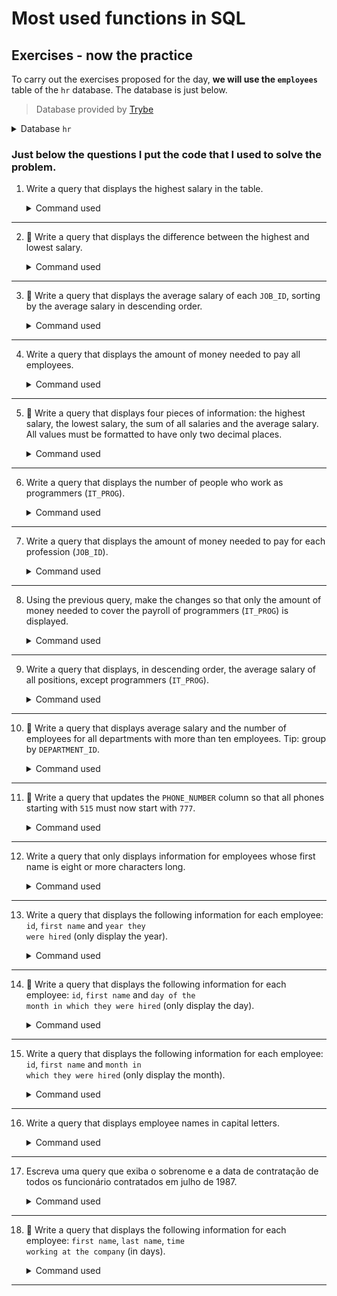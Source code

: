# Most used functions in SQL

## Exercises - now the practice

To carry out the exercises proposed for the day, <strong>we will use the <code>employees</code></strong> table of the <code>hr</code> database. The database is just below.

> Database provided by [Trybe](https://github.com/tryber)

<details>
<summary>Database <code>hr</code></summary>

```
-- MySQL dump 10.13  Distrib 5.6.33, for debian-linux-gnu (x86_64)
--
-- Host: localhost    Database: w3resour_hr
-- ------------------------------------------------------
-- Server version 5.6.33-0ubuntu0.14.04.1
CREATE database if not exists hr;
/*!40101 SET @OLD_CHARACTER_SET_CLIENT=@@CHARACTER_SET_CLIENT */;
/*!40101 SET @OLD_CHARACTER_SET_RESULTS=@@CHARACTER_SET_RESULTS */;
/*!40101 SET @OLD_COLLATION_CONNECTION=@@COLLATION_CONNECTION */;
/*!40101 SET NAMES utf8 */;
/*!40103 SET @OLD_TIME_ZONE=@@TIME_ZONE */;
/*!40103 SET TIME_ZONE='+00:00' */;
/*!40014 SET @OLD_UNIQUE_CHECKS=@@UNIQUE_CHECKS, UNIQUE_CHECKS=0 */;
/*!40014 SET @OLD_FOREIGN_KEY_CHECKS=@@FOREIGN_KEY_CHECKS, FOREIGN_KEY_CHECKS=0 */;
/*!40101 SET @OLD_SQL_MODE=@@SQL_MODE, SQL_MODE='NO_AUTO_VALUE_ON_ZERO' */;
/*!40111 SET @OLD_SQL_NOTES=@@SQL_NOTES, SQL_NOTES=0 */;

--
-- Table structure for table `countries`
--
use hr;
DROP TABLE IF EXISTS `countries`;
/*!40101 SET @saved_cs_client     = @@character_set_client */;
/*!40101 SET character_set_client = utf8 */;
CREATE TABLE `countries` (
  `country_id` varchar(2) NOT NULL,
  `country_name` varchar(40) DEFAULT NULL,
  `region_id` decimal(10,0) DEFAULT NULL,
  PRIMARY KEY (`country_id`),
  KEY `COUNTR_REG_FK` (`region_id`)
) ENGINE=MyISAM DEFAULT CHARSET=latin1;
/*!40101 SET character_set_client = @saved_cs_client */;

--
-- Dumping data for table `countries`
--

LOCK TABLES `countries` WRITE;
/*!40000 ALTER TABLE `countries` DISABLE KEYS */;
INSERT INTO `countries` VALUES ('AR','Argentina',2),('AU','Australia',3),('BE','Belgium',1),('BR','Brazil',2),('CA','Canada',2),('CH','Switzerland',1),('CN','China',3),('DE','Germany',1),('DK','Denmark',1),('EG','Egypt',4),('FR','France',1),('HK','HongKong',3),('IL','Israel',4),('IN','India',3),('IT','Italy',1),('JP','Japan',3),('KW','Kuwait',4),('MX','Mexico',2),('NG','Nigeria',4),('NL','Netherlands',1),('SG','Singapore',3),('UK','United Kingdom',1),('US','United States of America',2),('ZM','Zambia',4),('ZW','Zimbabwe',4);
/*!40000 ALTER TABLE `countries` ENABLE KEYS */;
UNLOCK TABLES;

--
-- Table structure for table `departments`
--

DROP TABLE IF EXISTS `departments`;
/*!40101 SET @saved_cs_client     = @@character_set_client */;
/*!40101 SET character_set_client = utf8 */;
CREATE TABLE `departments` (
  `department_id` decimal(4,0) NOT NULL DEFAULT '0',
  `department_name` varchar(30) NOT NULL,
  `manager_id` decimal(6,0) DEFAULT NULL,
  `location_id` decimal(4,0) DEFAULT NULL,
  PRIMARY KEY (`department_id`),
  KEY `DEPT_MGR_FK` (`manager_id`),
  KEY `DEPT_LOCATION_IX` (`location_id`)
) ENGINE=MyISAM DEFAULT CHARSET=latin1;
/*!40101 SET character_set_client = @saved_cs_client */;

--
-- Dumping data for table `departments`
--

LOCK TABLES `departments` WRITE;
/*!40000 ALTER TABLE `departments` DISABLE KEYS */;
INSERT INTO `departments` VALUES (10,'Administration',200,1700),(20,'Marketing',201,1800),(30,'Purchasing',114,1700),(40,'Human Resources',203,2400),(50,'Shipping',121,1500),(60,'IT',103,1400),(70,'Public Relations',204,2700),(80,'Sales',145,2500),(90,'Executive',100,1700),(100,'Finance',108,1700),(110,'Accounting',205,1700),(120,'Treasury',0,1700),(130,'Corporate Tax',0,1700),(140,'Control And Credit',0,1700),(150,'Shareholder Services',0,1700),(160,'Benefits',0,1700),(170,'Manufacturing',0,1700),(180,'Construction',0,1700),(190,'Contracting',0,1700),(200,'Operations',0,1700),(210,'IT Support',0,1700),(220,'NOC',0,1700),(230,'IT Helpdesk',0,1700),(240,'Government Sales',0,1700),(250,'Retail Sales',0,1700),(260,'Recruiting',0,1700),(270,'Payroll',0,1700);
/*!40000 ALTER TABLE `departments` ENABLE KEYS */;
UNLOCK TABLES;

--
-- Table structure for table `employees`
--

DROP TABLE IF EXISTS `employees`;
/*!40101 SET @saved_cs_client     = @@character_set_client */;
/*!40101 SET character_set_client = utf8 */;
CREATE TABLE `employees` (
  `employee_id` decimal(6,0) NOT NULL DEFAULT '0',
  `first_name` varchar(20) DEFAULT NULL,
  `last_name` varchar(25) NOT NULL,
  `email` varchar(25) NOT NULL,
  `phone_number` varchar(20) DEFAULT NULL,
  `hire_date` date NOT NULL,
  `job_id` varchar(10) NOT NULL,
  `salary` decimal(8,2) DEFAULT NULL,
  `commission_pct` decimal(2,2) DEFAULT NULL,
  `manager_id` decimal(6,0) DEFAULT NULL,
  `department_id` decimal(4,0) DEFAULT NULL,
  PRIMARY KEY (`employee_id`),
  UNIQUE KEY `EMP_EMAIL_UK` (`email`),
  KEY `EMP_DEPARTMENT_IX` (`department_id`),
  KEY `EMP_JOB_IX` (`job_id`),
  KEY `EMP_MANAGER_IX` (`manager_id`),
  KEY `EMP_NAME_IX` (`last_name`,`first_name`)
) ENGINE=MyISAM DEFAULT CHARSET=latin1;
/*!40101 SET character_set_client = @saved_cs_client */;

--
-- Dumping data for table `employees`
--

LOCK TABLES `employees` WRITE;
/*!40000 ALTER TABLE `employees` DISABLE KEYS */;
INSERT INTO `employees` VALUES (100,'Steven','King','SKING','515.123.4567','1987-06-17','AD_PRES',24000.00,0.00,0,90),(101,'Neena','Kochhar','NKOCHHAR','515.123.4568','1987-06-18','AD_VP',17000.00,0.00,100,90),(102,'Lex','De Haan','LDEHAAN','515.123.4569','1987-06-19','AD_VP',17000.00,0.00,100,90),(103,'Alexander','Hunold','AHUNOLD','590.423.4567','1987-06-20','IT_PROG',9000.00,0.00,102,60),(104,'Bruce','Ernst','BERNST','590.423.4568','1987-06-21','IT_PROG',6000.00,0.00,103,60),(105,'David','Austin','DAUSTIN','590.423.4569','1987-06-22','IT_PROG',4800.00,0.00,103,60),(106,'Valli','Pataballa','VPATABAL','590.423.4560','1987-06-23','IT_PROG',4800.00,0.00,103,60),(107,'Diana','Lorentz','DLORENTZ','590.423.5567','1987-06-24','IT_PROG',4200.00,0.00,103,60),(108,'Nancy','Greenberg','NGREENBE','515.124.4569','1987-06-25','FI_MGR',12000.00,0.00,101,100),(109,'Daniel','Faviet','DFAVIET','515.124.4169','1987-06-26','FI_ACCOUNT',9000.00,0.00,108,100),(110,'John','Chen','JCHEN','515.124.4269','1987-06-27','FI_ACCOUNT',8200.00,0.00,108,100),(111,'Ismael','Sciarra','ISCIARRA','515.124.4369','1987-06-28','FI_ACCOUNT',7700.00,0.00,108,100),(112,'Jose Manuel','Urman','JMURMAN','515.124.4469','1987-06-29','FI_ACCOUNT',7800.00,0.00,108,100),(113,'Luis','Popp','LPOPP','515.124.4567','1987-06-30','FI_ACCOUNT',6900.00,0.00,108,100),(114,'Den','Raphaely','DRAPHEAL','515.127.4561','1987-07-01','PU_MAN',11000.00,0.00,100,30),(115,'Alexander','Khoo','AKHOO','515.127.4562','1987-07-02','PU_CLERK',3100.00,0.00,114,30),(116,'Shelli','Baida','SBAIDA','515.127.4563','1987-07-03','PU_CLERK',2900.00,0.00,114,30),(117,'Sigal','Tobias','STOBIAS','515.127.4564','1987-07-04','PU_CLERK',2800.00,0.00,114,30),(118,'Guy','Himuro','GHIMURO','515.127.4565','1987-07-05','PU_CLERK',2600.00,0.00,114,30),(119,'Karen','Colmenares','KCOLMENA','515.127.4566','1987-07-06','PU_CLERK',2500.00,0.00,114,30),(120,'Matthew','Weiss','MWEISS','650.123.1234','1987-07-07','ST_MAN',8000.00,0.00,100,50),(121,'Adam','Fripp','AFRIPP','650.123.2234','1987-07-08','ST_MAN',8200.00,0.00,100,50),(122,'Payam','Kaufling','PKAUFLIN','650.123.3234','1987-07-09','ST_MAN',7900.00,0.00,100,50),(123,'Shanta','Vollman','SVOLLMAN','650.123.4234','1987-07-10','ST_MAN',6500.00,0.00,100,50),(124,'Kevin','Mourgos','KMOURGOS','650.123.5234','1987-07-11','ST_MAN',5800.00,0.00,100,50),(125,'Julia','Nayer','JNAYER','650.124.1214','1987-07-12','ST_CLERK',3200.00,0.00,120,50),(126,'Irene','Mikkilineni','IMIKKILI','650.124.1224','1987-07-13','ST_CLERK',2700.00,0.00,120,50),(127,'James','Landry','JLANDRY','650.124.1334','1987-07-14','ST_CLERK',2400.00,0.00,120,50),(128,'Steven','Markle','SMARKLE','650.124.1434','1987-07-15','ST_CLERK',2200.00,0.00,120,50),(129,'Laura','Bissot','LBISSOT','650.124.5234','1987-07-16','ST_CLERK',3300.00,0.00,121,50),(130,'Mozhe','Atkinson','MATKINSO','650.124.6234','1987-07-17','ST_CLERK',2800.00,0.00,121,50),(131,'James','Marlow','JAMRLOW','650.124.7234','1987-07-18','ST_CLERK',2500.00,0.00,121,50),(132,'TJ','Olson','TJOLSON','650.124.8234','1987-07-19','ST_CLERK',2100.00,0.00,121,50),(133,'Jason','Mallin','JMALLIN','650.127.1934','1987-07-20','ST_CLERK',3300.00,0.00,122,50),(134,'Michael','Rogers','MROGERS','650.127.1834','1987-07-21','ST_CLERK',2900.00,0.00,122,50),(135,'Ki','Gee','KGEE','650.127.1734','1987-07-22','ST_CLERK',2400.00,0.00,122,50),(136,'Hazel','Philtanker','HPHILTAN','650.127.1634','1987-07-23','ST_CLERK',2200.00,0.00,122,50),(137,'Renske','Ladwig','RLADWIG','650.121.1234','1987-07-24','ST_CLERK',3600.00,0.00,123,50),(138,'Stephen','Stiles','SSTILES','650.121.2034','1987-07-25','ST_CLERK',3200.00,0.00,123,50),(139,'John','Seo','JSEO','650.121.2019','1987-07-26','ST_CLERK',2700.00,0.00,123,50),(140,'Joshua','Patel','JPATEL','650.121.1834','1987-07-27','ST_CLERK',2500.00,0.00,123,50),(141,'Trenna','Rajs','TRAJS','650.121.8009','1987-07-28','ST_CLERK',3500.00,0.00,124,50),(142,'Curtis','Davies','CDAVIES','650.121.2994','1987-07-29','ST_CLERK',3100.00,0.00,124,50),(143,'Randall','Matos','RMATOS','650.121.2874','1987-07-30','ST_CLERK',2600.00,0.00,124,50),(144,'Peter','Vargas','PVARGAS','650.121.2004','1987-07-31','ST_CLERK',2500.00,0.00,124,50),(145,'John','Russell','JRUSSEL','011.44.1344.429268','1987-08-01','SA_MAN',14000.00,0.40,100,80),(146,'Karen','Partners','KPARTNER','011.44.1344.467268','1987-08-02','SA_MAN',13500.00,0.30,100,80),(147,'Alberto','Errazuriz','AERRAZUR','011.44.1344.429278','1987-08-03','SA_MAN',12000.00,0.30,100,80),(148,'Gerald','Cambrault','GCAMBRAU','011.44.1344.619268','1987-08-04','SA_MAN',11000.00,0.30,100,80),(149,'Eleni','Zlotkey','EZLOTKEY','011.44.1344.429018','1987-08-05','SA_MAN',10500.00,0.20,100,80),(150,'Peter','Tucker','PTUCKER','011.44.1344.129268','1987-08-06','SA_REP',10000.00,0.30,145,80),(151,'David','Bernstein','DBERNSTE','011.44.1344.345268','1987-08-07','SA_REP',9500.00,0.25,145,80),(152,'Peter','Hall','PHALL','011.44.1344.478968','1987-08-08','SA_REP',9000.00,0.25,145,80),(153,'Christopher','Olsen','COLSEN','011.44.1344.498718','1987-08-09','SA_REP',8000.00,0.20,145,80),(154,'Nanette','Cambrault','NCAMBRAU','011.44.1344.987668','1987-08-10','SA_REP',7500.00,0.20,145,80),(155,'Oliver','Tuvault','OTUVAULT','011.44.1344.486508','1987-08-11','SA_REP',7000.00,0.15,145,80),(156,'Janette','King','JKING','011.44.1345.429268','1987-08-12','SA_REP',10000.00,0.35,146,80),(157,'Patrick','Sully','PSULLY','011.44.1345.929268','1987-08-13','SA_REP',9500.00,0.35,146,80),(158,'Allan','McEwen','AMCEWEN','011.44.1345.829268','1987-08-14','SA_REP',9000.00,0.35,146,80),(159,'Lindsey','Smith','LSMITH','011.44.1345.729268','1987-08-15','SA_REP',8000.00,0.30,146,80),(160,'Louise','Doran','LDORAN','011.44.1345.629268','1987-08-16','SA_REP',7500.00,0.30,146,80),(161,'Sarath','Sewall','SSEWALL','011.44.1345.529268','1987-08-17','SA_REP',7000.00,0.25,146,80),(162,'Clara','Vishney','CVISHNEY','011.44.1346.129268','1987-08-18','SA_REP',10500.00,0.25,147,80),(163,'Danielle','Greene','DGREENE','011.44.1346.229268','1987-08-19','SA_REP',9500.00,0.15,147,80),(164,'Mattea','Marvins','MMARVINS','011.44.1346.329268','1987-08-20','SA_REP',7200.00,0.10,147,80),(165,'David','Lee','DLEE','011.44.1346.529268','1987-08-21','SA_REP',6800.00,0.10,147,80),(166,'Sundar','Ande','SANDE','011.44.1346.629268','1987-08-22','SA_REP',6400.00,0.10,147,80),(167,'Amit','Banda','ABANDA','011.44.1346.729268','1987-08-23','SA_REP',6200.00,0.10,147,80),(168,'Lisa','Ozer','LOZER','011.44.1343.929268','1987-08-24','SA_REP',11500.00,0.25,148,80),(169,'Harrison','Bloom','HBLOOM','011.44.1343.829268','1987-08-25','SA_REP',10000.00,0.20,148,80),(170,'Tayler','Fox','TFOX','011.44.1343.729268','1987-08-26','SA_REP',9600.00,0.20,148,80),(171,'William','Smith','WSMITH','011.44.1343.629268','1987-08-27','SA_REP',7400.00,0.15,148,80),(172,'Elizabeth','Bates','EBATES','011.44.1343.529268','1987-08-28','SA_REP',7300.00,0.15,148,80),(173,'Sundita','Kumar','SKUMAR','011.44.1343.329268','1987-08-29','SA_REP',6100.00,0.10,148,80),(174,'Ellen','Abel','EABEL','011.44.1644.429267','1987-08-30','SA_REP',11000.00,0.30,149,80),(175,'Alyssa','Hutton','AHUTTON','011.44.1644.429266','1987-08-31','SA_REP',8800.00,0.25,149,80),(176,'Jonathon','Taylor','JTAYLOR','011.44.1644.429265','1987-09-01','SA_REP',8600.00,0.20,149,80),(177,'Jack','Livingston','JLIVINGS','011.44.1644.429264','1987-09-02','SA_REP',8400.00,0.20,149,80),(178,'Kimberely','Grant','KGRANT','011.44.1644.429263','1987-09-03','SA_REP',7000.00,0.15,149,0),(179,'Charles','Johnson','CJOHNSON','011.44.1644.429262','1987-09-04','SA_REP',6200.00,0.10,149,80),(180,'Winston','Taylor','WTAYLOR','650.507.9876','1987-09-05','SH_CLERK',3200.00,0.00,120,50),(181,'Jean','Fleaur','JFLEAUR','650.507.9877','1987-09-06','SH_CLERK',3100.00,0.00,120,50),(182,'Martha','Sullivan','MSULLIVA','650.507.9878','1987-09-07','SH_CLERK',2500.00,0.00,120,50),(183,'Girard','Geoni','GGEONI','650.507.9879','1987-09-08','SH_CLERK',2800.00,0.00,120,50),(184,'Nandita','Sarchand','NSARCHAN','650.509.1876','1987-09-09','SH_CLERK',4200.00,0.00,121,50),(185,'Alexis','Bull','ABULL','650.509.2876','1987-09-10','SH_CLERK',4100.00,0.00,121,50),(186,'Julia','Dellinger','JDELLING','650.509.3876','1987-09-11','SH_CLERK',3400.00,0.00,121,50),(187,'Anthony','Cabrio','ACABRIO','650.509.4876','1987-09-12','SH_CLERK',3000.00,0.00,121,50),(188,'Kelly','Chung','KCHUNG','650.505.1876','1987-09-13','SH_CLERK',3800.00,0.00,122,50),(189,'Jennifer','Dilly','JDILLY','650.505.2876','1987-09-14','SH_CLERK',3600.00,0.00,122,50),(190,'Timothy','Gates','TGATES','650.505.3876','1987-09-15','SH_CLERK',2900.00,0.00,122,50),(191,'Randall','Perkins','RPERKINS','650.505.4876','1987-09-16','SH_CLERK',2500.00,0.00,122,50),(192,'Sarah','Bell','SBELL','650.501.1876','1987-09-17','SH_CLERK',4000.00,0.00,123,50),(193,'Britney','Everett','BEVERETT','650.501.2876','1987-09-18','SH_CLERK',3900.00,0.00,123,50),(194,'Samuel','McCain','SMCCAIN','650.501.3876','1987-09-19','SH_CLERK',3200.00,0.00,123,50),(195,'Vance','Jones','VJONES','650.501.4876','1987-09-20','SH_CLERK',2800.00,0.00,123,50),(196,'Alana','Walsh','AWALSH','650.507.9811','1987-09-21','SH_CLERK',3100.00,0.00,124,50),(197,'Kevin','Feeney','KFEENEY','650.507.9822','1987-09-22','SH_CLERK',3000.00,0.00,124,50),(198,'Donald','OConnell','DOCONNEL','650.507.9833','1987-09-23','SH_CLERK',2600.00,0.00,124,50),(199,'Douglas','Grant','DGRANT','650.507.9844','1987-09-24','SH_CLERK',2600.00,0.00,124,50),(200,'Jennifer','Whalen','JWHALEN','515.123.4444','1987-09-25','AD_ASST',4400.00,0.00,101,10),(201,'Michael','Hartstein','MHARTSTE','515.123.5555','1987-09-26','MK_MAN',13000.00,0.00,100,20),(202,'Pat','Fay','PFAY','603.123.6666','1987-09-27','MK_REP',6000.00,0.00,201,20),(203,'Susan','Mavris','SMAVRIS','515.123.7777','1987-09-28','HR_REP',6500.00,0.00,101,40),(204,'Hermann','Baer','HBAER','515.123.8888','1987-09-29','PR_REP',10000.00,0.00,101,70),(205,'Shelley','Higgins','SHIGGINS','515.123.8080','1987-09-30','AC_MGR',12000.00,0.00,101,110),(206,'William','Gietz','WGIETZ','515.123.8181','1987-10-01','AC_ACCOUNT',8300.00,0.00,205,110);
/*!40000 ALTER TABLE `employees` ENABLE KEYS */;
UNLOCK TABLES;

--
-- Table structure for table `job_history`
--

DROP TABLE IF EXISTS `job_history`;
/*!40101 SET @saved_cs_client     = @@character_set_client */;
/*!40101 SET character_set_client = utf8 */;
CREATE TABLE `job_history` (
  `employee_id` decimal(6,0) NOT NULL,
  `start_date` date NOT NULL,
  `end_date` date NOT NULL,
  `job_id` varchar(10) NOT NULL,
  `department_id` decimal(4,0) DEFAULT NULL,
  PRIMARY KEY (`employee_id`,`start_date`),
  KEY `JHIST_DEPARTMENT_IX` (`department_id`),
  KEY `JHIST_EMPLOYEE_IX` (`employee_id`),
  KEY `JHIST_JOB_IX` (`job_id`)
) ENGINE=MyISAM DEFAULT CHARSET=latin1;
/*!40101 SET character_set_client = @saved_cs_client */;

--
-- Dumping data for table `job_history`
--

LOCK TABLES `job_history` WRITE;
/*!40000 ALTER TABLE `job_history` DISABLE KEYS */;
INSERT INTO `job_history` VALUES (102,'1993-01-13','1998-07-24','IT_PROG',60),(101,'1989-09-21','1993-10-27','AC_ACCOUNT',110),(101,'1993-10-28','1997-03-15','AC_MGR',110),(201,'1996-02-17','1999-12-19','MK_REP',20),(114,'1998-03-24','1999-12-31','ST_CLERK',50),(122,'1999-01-01','1999-12-31','ST_CLERK',50),(200,'1987-09-17','1993-06-17','AD_ASST',90),(176,'1998-03-24','1998-12-31','SA_REP',80),(176,'1999-01-01','1999-12-31','SA_MAN',80),(200,'1994-07-01','1998-12-31','AC_ACCOUNT',90),(0,'0000-00-00','0000-00-00','',0);
/*!40000 ALTER TABLE `job_history` ENABLE KEYS */;
UNLOCK TABLES;

--
-- Table structure for table `jobs`
--

DROP TABLE IF EXISTS `jobs`;
/*!40101 SET @saved_cs_client     = @@character_set_client */;
/*!40101 SET character_set_client = utf8 */;
CREATE TABLE `jobs` (
  `job_id` varchar(10) NOT NULL DEFAULT '',
  `job_title` varchar(35) NOT NULL,
  `min_salary` decimal(6,0) DEFAULT NULL,
  `max_salary` decimal(6,0) DEFAULT NULL,
  PRIMARY KEY (`job_id`)
) ENGINE=MyISAM DEFAULT CHARSET=latin1;
/*!40101 SET character_set_client = @saved_cs_client */;

--
-- Dumping data for table `jobs`
--

LOCK TABLES `jobs` WRITE;
/*!40000 ALTER TABLE `jobs` DISABLE KEYS */;
INSERT INTO `jobs` VALUES ('AD_PRES','President',20000,40000),('AD_VP','Administration Vice President',15000,30000),('AD_ASST','Administration Assistant',3000,6000),('FI_MGR','Finance Manager',8200,16000),('FI_ACCOUNT','Accountant',4200,9000),('AC_MGR','Accounting Manager',8200,16000),('AC_ACCOUNT','Public Accountant',4200,9000),('SA_MAN','Sales Manager',10000,20000),('SA_REP','Sales Representative',6000,12000),('PU_MAN','Purchasing Manager',8000,15000),('PU_CLERK','Purchasing Clerk',2500,5500),('ST_MAN','Stock Manager',5500,8500),('ST_CLERK','Stock Clerk',2000,5000),('SH_CLERK','Shipping Clerk',2500,5500),('IT_PROG','Programmer',4000,10000),('MK_MAN','Marketing Manager',9000,15000),('MK_REP','Marketing Representative',4000,9000),('HR_REP','Human Resources Representative',4000,9000),('PR_REP','Public Relations Representative',4500,10500);
/*!40000 ALTER TABLE `jobs` ENABLE KEYS */;
UNLOCK TABLES;

--
-- Table structure for table `locations`
--

DROP TABLE IF EXISTS `locations`;
/*!40101 SET @saved_cs_client     = @@character_set_client */;
/*!40101 SET character_set_client = utf8 */;
CREATE TABLE `locations` (
  `location_id` decimal(4,0) NOT NULL DEFAULT '0',
  `street_address` varchar(40) DEFAULT NULL,
  `postal_code` varchar(12) DEFAULT NULL,
  `city` varchar(30) NOT NULL,
  `state_province` varchar(25) DEFAULT NULL,
  `country_id` varchar(2) DEFAULT NULL,
  PRIMARY KEY (`location_id`),
  KEY `LOC_CITY_IX` (`city`),
  KEY `LOC_COUNTRY_IX` (`country_id`),
  KEY `LOC_STATE_PROVINCE_IX` (`state_province`)
) ENGINE=MyISAM DEFAULT CHARSET=latin1;
/*!40101 SET character_set_client = @saved_cs_client */;

--
-- Dumping data for table `locations`
--

LOCK TABLES `locations` WRITE;
/*!40000 ALTER TABLE `locations` DISABLE KEYS */;
INSERT INTO `locations` VALUES (1000,'1297 Via Cola di Rie','989','Roma','','IT'),(1100,'93091 Calle della Testa','10934','Venice','','IT'),(1200,'2017 Shinjuku-ku','1689','Tokyo','Tokyo Prefecture','JP'),(1300,'9450 Kamiya-cho','6823','Hiroshima','','JP'),(1400,'2014 Jabberwocky Rd','26192','Southlake','Texas','US'),(1500,'2011 Interiors Blvd','99236','South San Francisco','California','US'),(1600,'2007 Zagora St','50090','South Brunswick','New Jersey','US'),(1700,'2004 Charade Rd','98199','Seattle','Washington','US'),(1800,'147 Spadina Ave','M5V 2L7','Toronto','Ontario','CA'),(1900,'6092 Boxwood St','YSW 9T2','Whitehorse','Yukon','CA'),(2000,'40-5-12 Laogianggen','190518','Beijing','','CN'),(2100,'1298 Vileparle (E)','490231','Bombay','Maharashtra','IN'),(2200,'12-98 Victoria Street','2901','Sydney','New South Wales','AU'),(2300,'198 Clementi North','540198','Singapore','','SG'),(2400,'8204 Arthur St','','London','','UK'),(2500,'\"Magdalen Centre',' The Oxford ','OX9 9ZB','Oxford','Ox'),(2600,'9702 Chester Road','9629850293','Stretford','Manchester','UK'),(2700,'Schwanthalerstr. 7031','80925','Munich','Bavaria','DE'),(2800,'Rua Frei Caneca 1360','01307-002','Sao Paulo','Sao Paulo','BR'),(2900,'20 Rue des Corps-Saints','1730','Geneva','Geneve','CH'),(3000,'Murtenstrasse 921','3095','Bern','BE','CH'),(3100,'Pieter Breughelstraat 837','3029SK','Utrecht','Utrecht','NL'),(3200,'Mariano Escobedo 9991','11932','Mexico City','\"Distrito Federal','\"');
/*!40000 ALTER TABLE `locations` ENABLE KEYS */;
UNLOCK TABLES;

--
-- Table structure for table `regions`
--

DROP TABLE IF EXISTS `regions`;
/*!40101 SET @saved_cs_client     = @@character_set_client */;
/*!40101 SET character_set_client = utf8 */;
CREATE TABLE `regions` (
  `region_id` decimal(5,0) NOT NULL,
  `region_name` varchar(25) DEFAULT NULL,
  PRIMARY KEY (`region_id`),
  UNIQUE KEY `sss` (`region_name`)
) ENGINE=MyISAM DEFAULT CHARSET=latin1;
/*!40101 SET character_set_client = @saved_cs_client */;

--
-- Dumping data for table `regions`
--

LOCK TABLES `regions` WRITE;
/*!40000 ALTER TABLE `regions` DISABLE KEYS */;
INSERT INTO `regions` VALUES (1,'Europe\r'),(2,'Americas\r'),(3,'Asia\r'),(4,'Middle East and Africa\r');
/*!40000 ALTER TABLE `regions` ENABLE KEYS */;
UNLOCK TABLES;

/* WRITE YOUR QUERY HERE */


SELECT COUNT(DISTINCT job_id)
FROM employees;


```

</details>

### Just below the questions I put the code that I used to solve the problem.

1. Write a query that displays the highest salary in the table.

    <details>
    <summary>Command used</summary>

    ```
    SELECT 
        MAX(salary) 
    FROM 
        hr.employees;
    ```

    </details>

---

2. 🚀 Write a query that displays the difference between the highest and lowest salary.

    <details>
    <summary>Command used</summary>

    ```
    SELECT 
        MAX(salary) - MIN(salary) 
    FROM  
        hr.employees;
    ```

    </details>

---

3. 🚀 Write a query that displays the average salary of each <code>JOB_ID</code>, sorting by the average salary in descending order.

    <details>
    <summary>Command used</summary>

    ```
    SELECT 
        job_id, AVG(salary) AS average
    FROM
        hr.employees
    GROUP BY job_id
    ORDER BY average DESC;
    ```

    </details>

---

4. Write a query that displays the amount of money needed to pay all employees.

    <details>
    <summary>Command used</summary>

    ```
    SELECT 
        SUM(salary)
    FROM
        hr.employees;
    ```

    </details>

---

5. 🚀 Write a query that displays four pieces of information: the highest salary, the lowest salary, the sum of all salaries and the average salary. All values must be formatted to have only two decimal places.

    <details>
    <summary>Command used</summary>

    ```
    SELECT 
        MAX(salary) AS 'Higher salary',
        MIN(salary) AS 'Lower salary',
        SUM(salary) AS 'Total',
        AVG(salary) AS 'Average'
    FROM
        hr.employees;
    ```

    </details>

---

6. Write a query that displays the number of people who work as programmers (<code>IT_PROG</code>).

    <details>
    <summary>Command used</summary>

    ```
    SELECT 
        COUNT(job_id)
    FROM
        hr.employees
    WHERE
        job_id = 'IT_PROG';
    ```

    </details>

---

7. Write a query that displays the amount of money needed to pay for each profession (<code>JOB_ID</code>).
    
    <details>
    <summary>Command used</summary>

    ```
    SELECT 
        job_id, SUM(salary)
    FROM
        hr.employees
    GROUP BY job_id;
    ```

    </details>

---

8. Using the previous query, make the changes so that only the amount of money needed to cover the payroll of programmers (<code>IT_PROG</code>) is displayed.

    <details>
    <summary>Command used</summary>

    ```
    SELECT 
        job_id, SUM(salary)
    FROM
        hr.employees
    GROUP BY job_id
    HAVING job_id = 'IT_PROG';
    ```

    </details>

---

9. Write a query that displays, in descending order, the average salary of all positions, except programmers (<code>IT_PROG</code>).

    <details>
    <summary>Command used</summary>

    ```
    SELECT 
        job_id, AVG(salary) AS average
    FROM
        hr.employees
    GROUP BY job_id
    HAVING job_id <> 'IT_PROG'
    ORDER BY average DESC;
    ```

    </details>

---

10. 🚀 Write a query that displays average salary and the number of employees for all departments with more than ten employees. Tip: group by <code>DEPARTMENT_ID</code>.

    <details>
    <summary>Command used</summary>

    ```
    SELECT 
        department_id,
        COUNT(department_id) AS number_employees,
        AVG(salary) AS average
    FROM
        hr.employees
    GROUP BY department_id
    HAVING number_employees > 10;
    ```

    </details>

---

11. 🚀 Write a query that updates the <code>PHONE_NUMBER</code> column so that all phones starting with <code>515</code> must now start with <code>777</code>.

    <details>
    <summary>Command used</summary>

    ```
    UPDATE hr.employees
    SET phone_number = REPLACE(phone_number, '515', '777')
    WHERE phone_number LIKE '515%';
    ```

    </details>

---

12. Write a query that only displays information for employees whose first name is eight or more characters long.

    <details>
    <summary>Command used</summary>

    ```
    SELECT 
	    *
    FROM 
	    hr.employees
    WHERE CHAR_LENGTH(first_name) >= 8;
    ```

    </details>

---

13. Write a query that displays the following information for each employee: <code>id</code>, <code>first name</code> and <code>year they were hired</code> (only display the year).

    <details>
    <summary>Command used</summary>

    ```
    SELECT 
	    employee_id, first_name, YEAR(hire_date) AS hire_year
    FROM
        hr.employees;
    ```

    </details>

---

14. 🚀 Write a query that displays the following information for each employee: <code>id</code>, <code>first name</code> and <code>day of the month in which they were hired</code> (only display the day).

    <details>
    <summary>Command used</summary>

    ```
    SELECT 
	    employee_id, first_name, DAY(hire_date) AS hire_day
    FROM
        hr.employees;
    ```

    </details>

---

15. Write a query that displays the following information for each employee: <code>id</code>, <code>first name</code> and <code>month in which they were hired</code> (only display the month).

    <details>
    <summary>Command used</summary>

    ```
    SELECT 
        employee_id, first_name, MONTH(hire_date) AS hire_month
    FROM
        hr.employees;
    ```

    </details>

---

16. Write a query that displays employee names in capital letters.

    <details>
    <summary>Command used</summary>

    ```
    SELECT 
	    UCASE(CONCAT(first_name,' ', last_name)) AS `name`
    FROM
        hr.employees;
    ```

    </details>

---

17. Escreva uma query que exiba o sobrenome e a data de contratação de todos os funcionário contratados em julho de 1987.

    <details>
    <summary>Command used</summary>

    ```
    SELECT 
        last_name, hire_date
    FROM
        hr.employees
    WHERE
        hire_date LIKE '1987-07%';
    ```

    </details>

---

18. 🚀 Write a query that displays the following information for each employee: <code>first name</code>, <code>last name</code>, <code>time working at the company</code> (in days).

    <details>
    <summary>Command used</summary>

    ```
    SELECT 
        first_name,
        last_name,
        DATEDIFF(CURRENT_DATE(), hire_date) AS days_worked
    FROM
        hr.employees;
    ```

    </details>

---